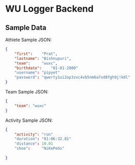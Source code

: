 # WU Logger Backend
## Sample Data
Athlete Sample JSON:
```json
{
	"first":	"Prat",
	"lastname":	"Bishnupuri",
	"team":		"wuxc",
	"birthdate":	"01-01-2000"
	"username":	"pipyet"
	"password":	"qwerty1ui2op3zxc4vb5nm6a7sd8fgh9j!k0l"
}

```

Team Sample JSON:
```json
{
	"team":	"wuxc"
}
```

Activity Sample JSON:
```json
{
	"activity":	"run"
	"duration":	"01:06:32.81"
	"distance":	10.01
	"shoe":		"NiKePeGs"
	
}
```

